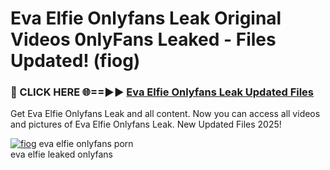 # Eva Elfie Onlyfans Leak Original Videos 0nlyFans Leaked - Files Updated! (fiog)

<h3>🔴 CLICK HERE 🌐==►► <a href="https://tinyurl.com/2wckxsce" rel="nofollow">Eva Elfie Onlyfans Leak Updated Files</a></h3>

Get Eva Elfie Onlyfans Leak and all content. Now you can access all videos and pictures of Eva Elfie Onlyfans Leak. New Updated Files 2025!

[![fiog](https://i.imgur.com/AFduVYN.gif)](https://tinyurl.com/2wckxsce)
eva elfie onlyfans porn<br>
eva elfie leaked onlyfans